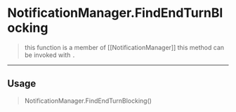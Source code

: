 # NotificationManager.FindEndTurnBlocking
> this function is a member of [[NotificationManager]]
> this method can be invoked with `.`
-----
## Usage
> NotificationManager.FindEndTurnBlocking()
